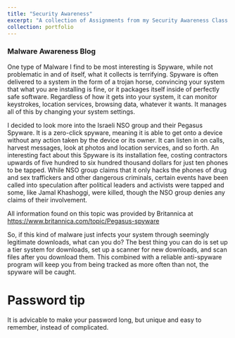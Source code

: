 ```yaml
---
title: "Security Awareness"
excerpt: "A collection of Assignments from my Security Awareness Class at Hocking College"
collection: portfolio
---
```


### Malware Awareness Blog
One type of Malware I find to be most interesting is Spyware, while not problematic in and of itself, what it collects is terrifying. Spyware is often delivered to a system in the form of a trojan horse, convincing your system that what you are installing is fine, or it packages itself inside of perfectly safe software. Regardless of how it gets into your system, it can monitor keystrokes, location services, browsing data, whatever it wants. It manages all of this by changing your system settings. 

I decided to look more into the Israeli NSO group and their Pegasus Spyware. It is a zero-click spyware, meaning it is able to get onto a device without any action taken by the device or its owner. It can listen in on calls, harvest messages, look at photos and location services, and so forth. An interesting fact about this Spyware is its installation fee, costing contractors upwards of five hundred to six hundred thousand dollars for just ten phones to be tapped. While NSO group claims that it only hacks the phones of drug and sex traffickers and other dangerous criminals, certain events have been called into speculation after political leaders and activists were tapped and some, like Jamal Khashoggi, were killed, though the NSO group denies any claims of their involvement.

All information found on this topic was provided by Britannica at https://www.britannica.com/topic/Pegasus-spyware

So, if this kind of malware just infects your system through seemingly legitimate downloads, what can you do? The best thing you can do is set up a tier system for downloads, set up a scanner for new downloads, and scan files after you download them. This combined with a reliable anti-spyware program will keep you from being tracked as more often than not, the spyware will be caught. 

# Password tip
It is advicable to make your password long, but unique and easy to remember, instead of complicated.
